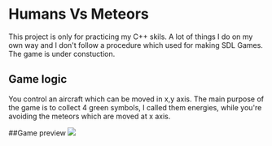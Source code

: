 # Humans Vs Meteors

This project is only for practicing my C++ skils. A lot of things
I do on my own way and I don't follow a procedure which used for making
SDL Games. The game is under constuction.

## Game logic
You control an aircraft which can be moved in x,y axis. The main purpose of the game is to collect 4 green symbols, I called them energies, while you're avoiding the meteors which are moved at x axis. 

##Game preview
![](/Images/github.gif)
